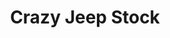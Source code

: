 ---
title: "Crazy Jeep Stock"
url: /bize-minervois/crazy-jeep-stock/
shop: réparation de voitures
---
